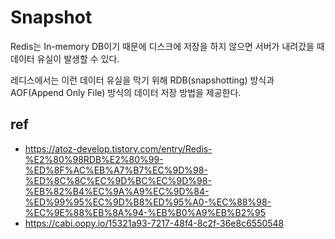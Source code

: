 # Snapshot

Redis는 In-memory DB이기 때문에 디스크에 저장을 하지 않으면 서버가 내려갔을 때 데이터 유실이 발생할 수 있다.

레디스에서는 이런 데이터 유실을 막기 위해 RDB(snapshotting) 방식과 AOF(Append Only File) 방식의 데이터 저장 방법을 제공한다.


## ref
 - https://atoz-develop.tistory.com/entry/Redis-%E2%80%98RDB%E2%80%99-%ED%8F%AC%EB%A7%B7%EC%9D%98-%ED%8C%8C%EC%9D%BC%EC%9D%98-%EB%82%B4%EC%9A%A9%EC%9D%84-%ED%99%95%EC%9D%B8%ED%95%A0-%EC%88%98-%EC%9E%88%EB%8A%94-%EB%B0%A9%EB%B2%95
 - https://cabi.oopy.io/15321a93-7217-48f4-8c2f-36e8c6550548
